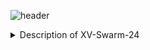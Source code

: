 
![header](https://capsule-render.vercel.app/api?type=venom&text=XV-Swarm-2024&width=100)

<details>  
    <summary>Description of XV-Swarm-24</summary>
        The objective of this class was to create and program swarm drones ourselves. For the first few weeks of class we built the drones with m
</details>
